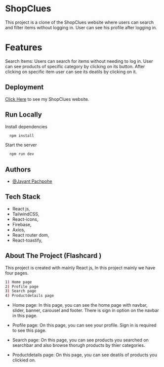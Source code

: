 # ShopClues

This project is a clone of the ShopClues website where users can search and filter items without logging in. User can see his profile after logging in.

# Features

Search Items: Users can search for items without needing to log in. User can see products of specific category by clicking on its button. After clicking on specific item user can see its deatils by clicking on it.

## Deployment

[Click Here](https://shopclues123.netlify.app/) to see my ShopClues website.

## Run Locally

Install dependencies

```bash
  npm install
```

Start the server

```bash
  npm run dev
```

## Authors

- [@Jayant Pachpohe](https://github.com/jayant753)

## Tech Stack
- React js,
- TailwindCSS,
- React-icons,
- Firebase,
- Axios,
- React router dom,
- React-toastify,


## About The Project (Flashcard )
This project is created with mainly React js, In this project mainly we have four pages.
```bash
1) Home page
2) Profile page
3) Search page
4) Productdetails page
```
- Home page: In this page, you can see the home page with navbar, slider, banner, carousel and footer. There is sign in option on the navbar in this page.

- Profile page: On this page, you can see your profile. Sign in is required to see this page. 

- Search page: On this page, you can see products you searched on searchbar and also browse thorugh products by thier categories.

- Productdetails page: On this page, you can see deatils of products you clickied on.

